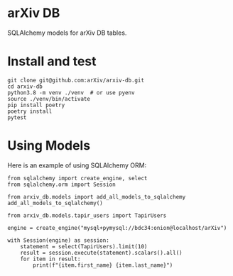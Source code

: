 # arXiv DB

SQLAlchemy models for arXiv DB tables.

# Install and test

    git clone git@github.com:arXiv/arxiv-db.git
    cd arxiv-db
    python3.8 -m venv ./venv  # or use pyenv
    source ./venv/bin/activate
    pip install poetry
    poetry install
    pytest

# Using Models

Here is an example of using SQLAlchemy ORM:

    from sqlalchemy import create_engine, select
    from sqlalchemy.orm import Session

    from arxiv_db.models import add_all_models_to_sqlalchemy
    add_all_models_to_sqlalchemy()

    from arxiv_db.models.tapir_users import TapirUsers

    engine = create_engine("mysql+pymysql://bdc34:onion@localhost/arXiv")

    with Session(engine) as session:
        statement = select(TapirUsers).limit(10)
        result = session.execute(statement).scalars().all()
        for item in result:
            print(f"{item.first_name} {item.last_name}")


